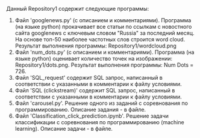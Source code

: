 Данный Repository1 содержит следующие программы:
1. Файл 'googlenews.py' (с описанием и комментариями). Программа (на языке python) прокачивает все статьи по ссылкам с новостного сайта googlenews с ключевым словом "Russia" за последний месяц. На основе топ-50 наиболее частотных слов строится word cloud. Результат выполнения программы: Repository1/wordcloud.png
2. Файл 'num_dots.py' (с описанием и комментариями). Программа (на языке python) оценивает количество точек на изображении: Repository1/dots.png. Результат выполнения программы: Num Dots = 726.
3. Файл 'SQL_request' содержит SQL запрос, написанный в соответствии с указанными в комментарии к файлу условиями.
4. Файл 'SQL (clickstream)' содержит SQL запрос, написанный в соответствии с указанными в комментарии к файлу условиями.
5. Файл 'carousel.py'. Решение одного из заданий с соревнования по программированию. Описание задания - в файле. 
6. Файл 'Classification_click_prediction.ipynb'. Решение задачи классификации с соревнования по программированию (machine learning). Описание задачи - в файле.
